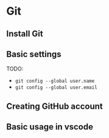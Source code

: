 # Git

## Install Git

## Basic settings

TODO:
- `git config --global user.name`
- `git config --global user.email`

## Creating GitHub account

## Basic usage in vscode
